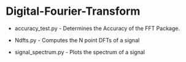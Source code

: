 # Digital-Fourier-Transform

- accuracy_test.py - Determines the Accuracy of the FFT Package.

- Ndfts.py - Computes the N point DFTs of a signal

- signal_spectrum.py - Plots the spectrum of a signal
